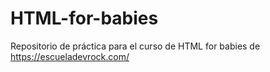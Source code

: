 # HTML-for-babies
Repositorio de práctica para el curso de HTML for babies de https://escueladevrock.com/

